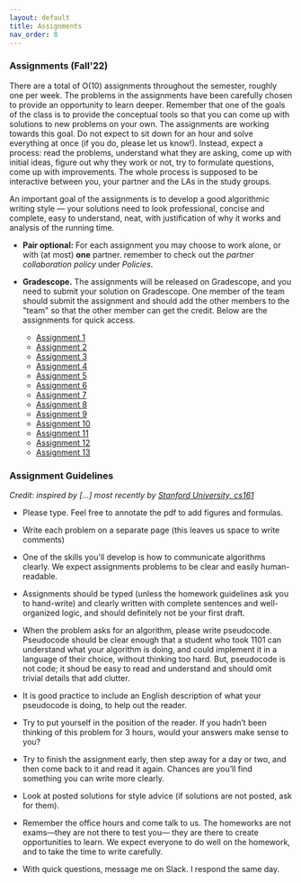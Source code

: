 ```yaml
---
layout: default 
title: Assignments 
nav_order: 8
---
```



### Assignments (Fall'22)


There are a total of O(10) assignments throughout the semester, roughly one per week.  The problems in the assignments have been carefully chosen to provide an opportunity to learn deeper.  Remember that one of the goals of the class is to provide the conceptual tools so that you can come up with solutions to new problems on your own. The assignments are working towards this goal.  Do not expect to sit down for an hour and solve everything at once (if you do, please let us know!). Instead, expect a process: read the problems, understand what they are asking, come up with initial ideas, figure out why they work or not, try to formulate questions, come up with improvements. The whole process is supposed to be interactive between you, your partner and the LAs in the study groups. 

An important goal of the assignments is to develop a good algorithmic writing style — your solutions need to look professional, concise and complete, easy to understand, neat, with justification of why it works and analysis of the running time.

* __Pair optional:__ For each assignment you may choose to work alone, or with (at most) __one__ partner.  remember to check out the _partner collaboration policy_ under _Policies_. 

* __Gradescope.__ The assignments will be  released on Gradescope, and you need to submit your solution on Gradescope. One member of the team should submit the assignment and should  add the other members to the "team" so that the other member can get the credit. Below are the  assignments for quick access. 
   - [Assignment 1](/docs/hw1.pdf) 
   - [Assignment 2](/docs/hw2.pdf)
   - [Assignment 3](/docs/hw3.pdf)
   - [Assignment 4](/docs/hw4.pdf)
   - [Assignment 5](/docs/hw5.pdf)
   - [Assignment 6](/docs/hw6.pdf)
   - [Assignment 7](docs/hw7.pdf) 
   - [Assignment 8](docs/hw8.pdf) 
   - [Assignment 9](docs/hw9.pdf) 
   - [Assignment 10](docs/hw10.pdf)
   - [Assignment 11](docs/hw11.pdf) 
   - [Assignment 12](docs/hw12.pdf) 
   - [Assignment 13](docs/hw13.pdf) 


### Assignment Guidelines

_Credit:  inspired by [...]  most recently by [Stanford University, cs161](http://www-leland.stanford.edu/class/cs161/homework.html)_

* Please type. Feel free to annotate the pdf to add figures and formulas. 

* Write each problem on a separate page (this leaves us space to write comments)
 
* One of the skills you'll develop is how to communicate algorithms clearly. We expect  assignments problems to be clear and easily human-readable.  

* Assignments should  be typed (unless the homework guidelines ask you to hand-write) and clearly written with complete sentences and well-organized logic, and should definitely not be your first draft.

* When the problem asks for an algorithm,  please write pseudocode.  Pseudocode should be clear enough that a student who took 1101 can understand what your algorithm is doing, and could implement it in a language of their choice, without thinking too hard. But, pseudocode is not code; it shoud be easy to read and understand and should omit trivial details that add clutter. 

* It is good practice to include an English description of what your pseudocode is doing, to help out the reader. 

* Try to put yourself in the position of the reader. If you hadn’t been thinking of this problem for 3 hours, would your answers make sense to you? 

* Try to finish the assignment early, then step away for a day or two, and then come back to it and read it again. Chances are you’ll find something you can write more clearly. 

* Look at  posted solutions for style advice (if solutions are not posted, ask for them). 

* Remember the office hours and come talk to us. The homeworks are not exams—they are not there to test you— they are there to create opportunities to learn. We expect everyone to do well on the homework, and to take the time to write carefully. 

* With quick questions, message me on Slack.  I respond the same day. 


